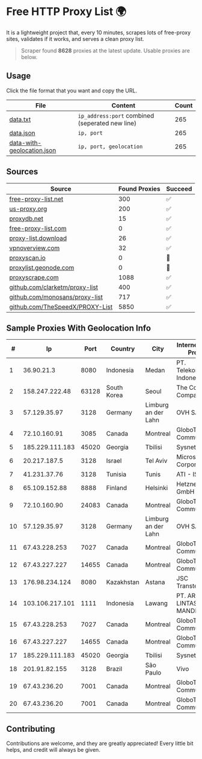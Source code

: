 
# Free HTTP Proxy List 🌍

It is a lightweight project that, every 10 minutes, scrapes lots of free-proxy sites, validates if it works, and serves a clean proxy list.


> Scraper found **8628** proxies at the latest update. Usable proxies are below.

## Usage

Click the file format that you want and copy the URL.


|File|Content|Count|
|----|-------|-----|
|[data.txt](https://raw.githubusercontent.com/themiralay/Proxy-List-World/master/data.txt)|`ip_address:port` combined (seperated new line)|265|
|[data.json](https://raw.githubusercontent.com/themiralay/Proxy-List-World/master/data.json)|`ip, port`|265|
|[data-with-geolocation.json](https://raw.githubusercontent.com/themiralay/Proxy-List-World/master/data-with-geolocation.json)|`ip, port, geolocation`|265|

## Sources

|Source|Found Proxies|Succeed|
|------|-------------|-------|
|[free-proxy-list.net](https://free-proxy-list.net)|300|✅|
|[us-proxy.org](https://www.us-proxy.org)|200|✅|
|[proxydb.net](http://proxydb.net)|15|✅|
|[free-proxy-list.com](https://free-proxy-list.com/?page=&port=&type%5B%5D=http&type%5B%5D=https&up_time=0&search=Search)|0|✅|
|[proxy-list.download](https://www.proxy-list.download/HTTP)|26|✅|
|[vpnoverview.com](https://vpnoverview.com/privacy/anonymous-browsing/free-proxy-servers)|32|✅|
|[proxyscan.io](https://www.proxyscan.io)|0|🚫|
|[proxylist.geonode.com](https://proxylist.geonode.com/api/proxy-list?limit=300&page=1&sort_by=lastChecked&sort_type=desc&protocols=http,https)|0|🚫|
|[proxyscrape.com](https://api.proxyscrape.com/v2/?request=displayproxies&protocol=http&timeout=10000&country=all&ssl=all&anonymity=all)|1088|✅|
|[github.com/clarketm/proxy-list](https://raw.githubusercontent.com/clarketm/proxy-list/master/proxy-list-raw.txt)|400|✅|
|[github.com/monosans/proxy-list](https://raw.githubusercontent.com/monosans/proxy-list/main/proxies/http.txt)|717|✅|
|[github.com/TheSpeedX/PROXY-List](https://raw.githubusercontent.com/TheSpeedX/PROXY-List/master/http.txt)|5850|✅|


## Sample Proxies With Geolocation Info

|#|Ip|Port|Country|City|Internet Service Provider|
|-|--|----|-------|----|-------------------------|
|1|36.90.21.3|8080|Indonesia|Medan|PT. Telekomunikasi Indonesia|
|2|158.247.222.48|63128|South Korea|Seoul|The Constant Company, LLC|
|3|57.129.35.97|3128|Germany|Limburg an der Lahn|OVH SAS|
|4|72.10.160.91|3085|Canada|Montreal|GloboTech Communications|
|5|185.229.111.183|45020|Georgia|Tbilisi|Sysnet LLC|
|6|20.217.187.5|3128|Israel|Tel Aviv|Microsoft Corporation|
|7|41.231.37.76|3128|Tunisia|Tunis|ATI - ISP|
|8|65.109.152.88|8888|Finland|Helsinki|Hetzner Online GmbH|
|9|72.10.160.90|24083|Canada|Montreal|GloboTech Communications|
|10|57.129.35.97|3128|Germany|Limburg an der Lahn|OVH SAS|
|11|67.43.228.253|7027|Canada|Montreal|GloboTech Communications|
|12|67.43.227.227|14655|Canada|Montreal|GloboTech Communications|
|13|176.98.234.124|8080|Kazakhstan|Astana|JSC Transtelecom|
|14|103.106.217.101|1111|Indonesia|Lawang|PT. ARTHA LINTAS DATA MANDIRI|
|15|67.43.228.253|7027|Canada|Montreal|GloboTech Communications|
|16|67.43.227.227|14655|Canada|Montreal|GloboTech Communications|
|17|185.229.111.183|45020|Georgia|Tbilisi|Sysnet LLC|
|18|201.91.82.155|3128|Brazil|São Paulo|Vivo|
|19|67.43.236.20|7001|Canada|Montreal|GloboTech Communications|
|20|67.43.236.20|7001|Canada|Montreal|GloboTech Communications|



## Contributing

Contributions are welcome, and they are greatly appreciated! Every
little bit helps, and credit will always be given.

